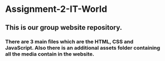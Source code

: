 # Assignment-2-IT-World
## This is our group website repository. 
### There are 3 main files which are the HTML, CSS and JavaScript. Also there is an additional assets folder containing all the media contain in the website.

